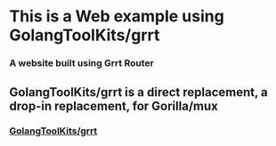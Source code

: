 # This is a Web example using GolangToolKits/grrt
### A website built using Grrt Router

## GolangToolKits/grrt is a direct replacement, a drop-in replacement, for Gorilla/mux

### [GolangToolKits/grrt](https://github.com/GolangToolKits/grrt)





